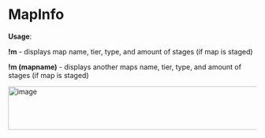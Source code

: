 # MapInfo

**Usage**:

**!m** - displays map name, tier, type, and amount of stages (if map is staged)

**!m (mapname)** - displays another maps name, tier, type, and amount of stages (if map is staged)


<img width="593" height="88" alt="image" src="https://github.com/user-attachments/assets/bcb39416-6bcf-458c-8dc4-1bc1c24c4aaa" />
